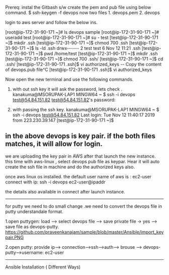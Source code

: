 Prereq:
instal the Gitbash s/w
create the pem and pub file using below command.
$ ssh-keygen -f devops 
now two files 
    1. devops.pem
    2. devops


login to aws server and follow the below ins.

[root@ip-172-31-90-171 ~]# ls
devops  sample
[root@ip-172-31-90-171 ~]# useradd test
[root@ip-172-31-90-171 ~]# su -  test
[test@ip-172-31-90-171 ~]$ mkdir .ssh
[test@ip-172-31-90-171 ~]$ chmod 700 .ssh
[test@ip-172-31-90-171 ~]$ ls -ld .ssh
drwx------ 2 test test 6 Nov 12 11:21 .ssh
[test@ip-172-31-90-171 ~]$ pwd
/home/test
[test@ip-172-31-90-171 ~]$ mkdir .ssh
[test@ip-172-31-90-171 ~]$ chmod 700 .ssh/
[test@ip-172-31-90-171 ~]$ cd .ssh/
[test@ip-172-31-90-171 .ssh]$ vi authorized_keys -- Copy the content of devops.pub file^C
[test@ip-172-31-90-171 .ssh]$ vi authorized_keys

Now open the new terminal and use the following commands.

1. with out ssh key it will ask the password, lets check .
    kanakuma@MSORUPAK-LAP1 MINGW64 ~
$ ssh -i devops test@54.84.151.82
test@54.84.151.82's password:

2. with passing the ssh key.
kanakuma@MSORUPAK-LAP1 MINGW64 ~
$ ssh -i devops test@54.84.151.82
Last login: Tue Nov 12 11:40:17 2019 from 223.230.39.147
[test@ip-172-31-90-171 ~]$

in the above devops is key pair. if the both files matches, it will allow for login.
--------

we are uploading the key pair in AWS 
after that launch the new instance. this time with aws-linux , select devops pub file as keypar. Hear it will auto create the ssh file in machine and do the authorized keys also.

once aws linux os installed. the default user name of aws is : ec2-user
connect with ip:
ssh -i devops ec2-user@ipaddr

the details also available in connect after launch instance.

---
for putty we need to do small change .we need to convert the devops file in putty understandale format.

1.open puttygen:
load --> select devops file --> save private file -> yes --> save file as devops-putty.
https://github.com/praveenkanajam/sample/blob/master/Ansible/import_keypair.PNG

2.open putty:
provide ip--> connection-->ssh-->auth--> brouse --> devops-putty-->username: ec2-user

-------------
Ansible Installation ( Different Ways)
